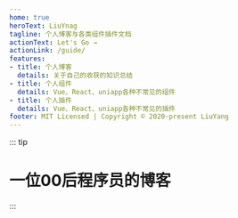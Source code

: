 ```yaml
---
home: true
heroText: LiuYnag
tagline: 个人博客与各类组件插件文档
actionText: Let's Go →
actionLink: /guide/
features:
- title: 个人博客
  details: 关于自己的收获的知识总结
- title: 个人组件
  details: Vue、React、uniapp各种不常见的组件
- title: 个人插件
  details: Vue、React、uniapp各种不常见的插件
footer: MIT Licensed | Copyright © 2020-present LiuYang
---
```




::: tip
# 一位00后程序员的博客
:::